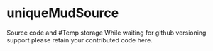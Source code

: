 # uniqueMudSource
Source code and 
#Temp storage
While waiting for github versioning support please retain your contributed code here.
